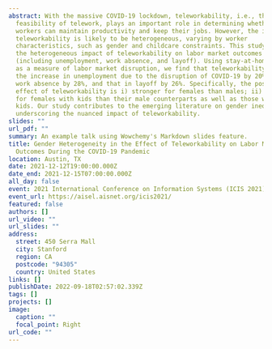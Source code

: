 ```yaml
---
abstract: With the massive COVID-19 lockdown, teleworkability, i.e., the
  feasibility of telework, plays an important role in determining whether
  workers can maintain productivity and keep their jobs. However, the impact of
  teleworkability is likely to be heterogeneous, varying by worker
  characteristics, such as gender and childcare constraints. This study examines
  the heterogeneous impact of teleworkability on labor market outcomes
  (including unemployment, work absence, and layoff). Using stay-at-home order
  as a measure of labor market disruption, we find that teleworkability offsets
  the increase in unemployment due to the disruption of COVID-19 by 20%, that in
  work absence by 28%, and that in layoff by 26%. Specifically, the positive
  effect of teleworkability is i) stronger for females than males; ii) stronger
  for females with kids than their male counterparts as well as those without
  kids. Our study contributes to the emerging literature on gender inequality by
  underscoring the nuanced impact of teleworkability.
slides: ""
url_pdf: ""
summary: An example talk using Wowchemy's Markdown slides feature.
title: Gender Heterogeneity in the Effect of Teleworkability on Labor Market
  Outcomes During the COVID-19 Pandemic
location: Austin, TX
date: 2021-12-12T19:00:00.000Z
date_end: 2021-12-15T07:00:00.000Z
all_day: false
event: 2021 International Conference on Information Systems (ICIS 2021)
event_url: https://aisel.aisnet.org/icis2021/
featured: false
authors: []
url_video: ""
url_slides: ""
address:
  street: 450 Serra Mall
  city: Stanford
  region: CA
  postcode: "94305"
  country: United States
links: []
publishDate: 2022-09-18T02:57:02.339Z
tags: []
projects: []
image:
  caption: ""
  focal_point: Right
url_code: ""
---
```

